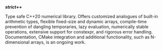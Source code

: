 ***strict++***

Type safe C++20 numerical library. Offers customized analogues of built-in arithmetic types, flexible
fixed-size and dynamic arrays, compile-time prevention of dangling temporaries, lazy evaluation, numerically stable operations, 
extensive support for constexpr, and rigorous error handling. Documentation, CMake integration and additional functionality,
such as N-dimensional arrays, is an ongoing work.
